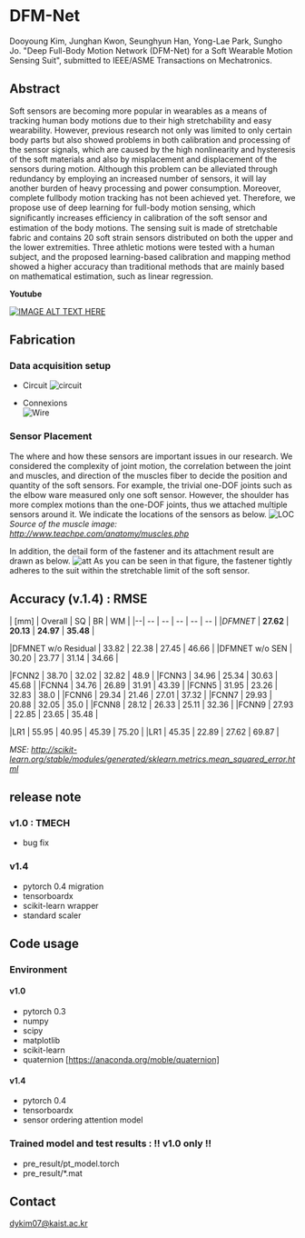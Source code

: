 # DFM-Net

Dooyoung Kim, Junghan Kwon, Seunghyun Han, Yong-Lae Park, Sungho Jo. "Deep Full-Body Motion Network (DFM-Net) for a Soft Wearable Motion Sensing Suit", submitted to IEEE/ASME Transactions on Mechatronics.


## Abstract
Soft sensors are becoming more popular in wearables as a means of tracking human body motions due to their high stretchability and easy wearability. However, previous research not only was limited to only certain body parts but also showed problems in both calibration and processing of the sensor signals, which are caused by the high nonlinearity and hysteresis of the soft materials and also by misplacement and displacement of the sensors during motion. Although this problem can be alleviated through redundancy by employing an increased number of sensors, it will lay another burden of heavy processing and power consumption. Moreover, complete fullbody motion tracking has not been achieved yet. Therefore, we propose use of deep learning for full-body motion sensing, which signiﬁcantly increases efﬁciency in calibration of the soft sensor and estimation of the body motions. The sensing suit is made of stretchable fabric and contains 20 soft strain sensors distributed on both the upper and the lower extremities. Three athletic motions were tested with a human subject, and the proposed learning-based calibration and mapping method showed a higher accuracy than traditional methods that are mainly based on mathematical estimation, such as linear regression. 


**Youtube**

[![IMAGE ALT TEXT HERE](https://img.youtube.com/vi/aiJTen06Lf0/0.jpg)](https://www.youtube.com/watch?v=aiJTen06Lf0)





## Fabrication



### Data acquisition setup

* Circuit
![circuit](figs/circuit.png)

* Connexions  
![Wire](figs/dw.png)

### Sensor Placement
The where and how these sensors are important issues in our research. 
We considered the complexity of joint motion, the correlation between the joint and muscles, and direction of the muscles fiber to decide the position and quantity of the soft sensors. For example, the trivial one-DOF joints such as the elbow ware measured only one soft sensor. However, the shoulder has more complex motions than the one-DOF joints, thus we attached multiple sensors around it. 
We indicate the locations of the sensors as below.
![LOC](figs/sensorLOC.png)
*Source of the muscle image: http://www.teachpe.com/anatomy/muscles.php*


In addition, the detail form of the fastener and its attachment result are drawn as below.
![att](figs/sen_att.png)
As you can be seen in that figure, the fastener tightly adheres to the suit within the stretchable limit of the soft sensor.


## Accuracy (v.1.4) : RMSE
| [mm] | Overall | SQ | BR | WM |
|--| -- | -- | -- | -- | -- |
|*DFMNET* | **27.62** | **20.13** | **24.97** | **35.48** |

|DFMNET w/o Residual | 33.82 | 22.38 | 27.45 | 46.66 |
|DFMNET w/o SEN | 30.20 | 23.77 | 31.14 | 34.66 |

|FCNN2 | 38.70 | 32.02 | 32.82 | 48.9 |
|FCNN3 | 34.96 | 25.34 | 30.63 | 45.68 |
|FCNN4 | 34.76 | 26.89 | 31.91 | 43.39 |
|FCNN5 | 31.95 | 23.26 | 32.83 | 38.0 |
|FCNN6 | 29.34 | 21.46 | 27.01 | 37.32 |
|FCNN7 | 29.93 | 20.88 | 32.05 | 35.0 |
|FCNN8 | 28.12 | 26.33 | 25.11 | 32.36 |
|FCNN9 | 27.93 | 22.85 | 23.65 | 35.48 |

|LR1 | 55.95 | 40.95 | 45.39 | 75.20 |
|LR1 | 45.35 | 22.89 | 27.62 | 69.87 |

*MSE:  http://scikit-learn.org/stable/modules/generated/sklearn.metrics.mean_squared_error.html*
## release note

### v1.0 : TMECH

* bug fix

### v1.4

* pytorch 0.4 migration
* tensorboardx
* scikit-learn wrapper
* standard scaler 

## Code usage

### Environment

#### v1.0

* pytorch 0.3
* numpy
* scipy
* matplotlib
* scikit-learn
* quaternion [https://anaconda.org/moble/quaternion]

#### v1.4
* pytorch 0.4
* tensorboardx
* sensor ordering
attention model

### Trained model and test results : !! v1.0 only !!
* pre_result/pt_model.torch
* pre_result/*.mat

## Contact
dykim07@kaist.ac.kr
